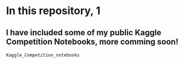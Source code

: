 # In this repository, 1
## I have included some of my public Kaggle Competition Notebooks, more comming soon!
```
Kaggle_Competition_notebooks
```
